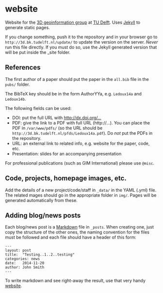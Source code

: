 # website

Website for the [3D geoinformation group](http://3dgeoinfo.bk.tudelft.nl) at [TU Delft](http://www.tudelft.nl). Uses [Jekyll](http://www.jekyllrb.com) to generate static pages.

If you change something, push it to the repository and in your browser go to `http://3d.bk.tudelft.nl/update/` to update the version on the server. *Never* run this file directly. If you must do so, use the Jekyll generated version that will be put inside the _site folder.


## References

The first author of a paper should put the paper in the `all.bib` file in the `pubs/` folder. 

The BibTeX key should be in the form AuthorYYa, e.g. `Ledoux14a` and `Ledoux14b`. 

The following fields can be used:

  * DOI: put the full URL with http://dx.doi.org/…
  * PDF: give the link to a PDF with full URL (http://…). You can place the PDF in `/var/www/pdfs/` (so the URL should be `http://3d.bk.tudelft.nl/pfds/Ledoux14a.pdf`). Do *not* put the PDFs in the repository.
  * URL: an external link to related info, e.g. website for the paper, code, etc.
  * Presentation: slides for an accompanying presentation

For professional publications (such as GIM International) please use `@misc`. 


## Code, projects, homepage images, etc.

Add the details of a new project/code/staff in `_data/` in the YAML (.yml) file. The related mages should go in the appropriate folder in `img/`. Pages will be generated automatically from these.


## Adding blog/news posts

Each blog/news post is a [Markdown](http://daringfireball.net/projects/markdown/syntax) file in `_posts`. When creating one, just copy the structure of the other ones, the naming convention for the files must be followed and each file should have a header of this form:

```
---
layout: post
title:  "Testing..1..2..testing"
categories: news
date:   2014-11-20
author: John Smith
---
```

To write markdown and see right-away the result, use that very handy [website](http://dillinger.io). 
